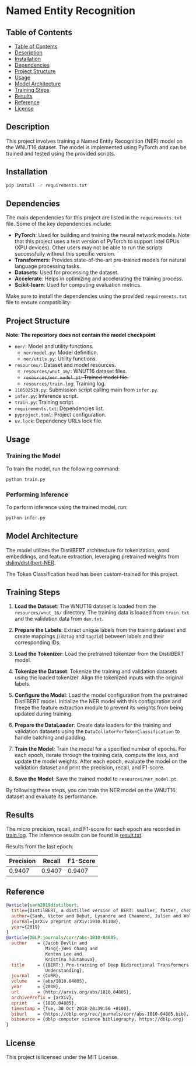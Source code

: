 # Named Entity Recognition

## Table of Contents

- [Table of Contents](#table-of-contents)
- [Description](#description)
- [Installation](#installation)
- [Dependencies](#dependencies)
- [Project Structure](#project-structure)
- [Usage](#usage)
- [Model Architecture](#model-architecture)
- [Training Steps](#training-steps)
- [Results](#results)
- [Reference](#reference)
- [License](#license)

## Description

This project involves training a Named Entity Recognition (NER) model on the WNUT16 dataset. The model is implemented using PyTorch and can be trained and tested using the provided scripts.

## Installation

```sh
pip install -r requirements.txt
```

## Dependencies

The main dependencies for this project are listed in the `requirements.txt` file. Some of the key dependencies include:

- **PyTorch**: Used for building and training the neural network models. Note that this project uses a test version of PyTorch to support Intel GPUs (XPU devices). Other users may not be able to run the scripts successfully without this specific version.
- **Transformers**: Provides state-of-the-art pre-trained models for natural language processing tasks.
- **Datasets**: Used for processing the dataset.
- **Accelerate**: Helps in optimizing and accelerating the training process.
- **Scikit-learn**: Used for computing evaluation metrics.

Make sure to install the dependencies using the provided `requirements.txt` file to ensure compatibility:


## Project Structure

**Note: The repository does not contain the model checkpoint**

- `ner/`: Model and utility functions.
  - `ner/model.py`: Model definition.
  - `ner/utils.py`: Utility functions.
- `resources/`: Dataset and model resources.
  - `resources/wnut_16/`: WNUT16 dataset files.
  - ~~`resources/ner_model.pt`: Trained model file.~~
  - `resources/train.log`: Training log.
- `110502519.py`: Submission script calling main from `infer.py`.
- `infer.py`: Inference script.
- `train.py`: Training script.
- `requirements.txt`: Dependencies list.
- `pyproject.toml`: Project configuration.
- `uv.lock`: Dependency URLs lock file.

## Usage

### Training the Model

To train the model, run the following command:

```sh
python train.py
```

### Performing Inference

To perform inference using the trained model, run:

```sh
python infer.py
```

## Model Architecture

The model utilizes the DistilBERT architecture for tokenization, word embeddings, and feature extraction, leveraging pretrained weights from [dslim/distilbert-NER](https://huggingface.co/dslim/distilbert-NER).

The Token Classification head has been custom-trained for this project.

## Training Steps

1. **Load the Dataset**: The WNUT16 dataset is loaded from the `resources/wnut_16/` directory. The training data is loaded from `train.txt` and the validation data from `dev.txt`.

2. **Prepare the Labels**: Extract unique labels from the training dataset and create mappings (`id2tag` and `tag2id`) between labels and their corresponding IDs.

3. **Load the Tokenizer**: Load the pretrained tokenizer from the DistilBERT model.

4. **Tokenize the Dataset**: Tokenize the training and validation datasets using the loaded tokenizer. Align the tokenized inputs with the original labels.

5. **Configure the Model**: Load the model configuration from the pretrained DistilBERT model. Initialize the NER model with this configuration and freeze the feature extraction module to prevent its weights from being updated during training.

6. **Prepare the DataLoader**: Create data loaders for the training and validation datasets using the `DataCollatorForTokenClassification` to handle batching and padding.

7. **Train the Model**: Train the model for a specified number of epochs. For each epoch, iterate through the training data, compute the loss, and update the model weights. After each epoch, evaluate the model on the validation dataset and print the precision, recall, and F1-score.

8. **Save the Model**: Save the trained model to `resources/ner_model.pt`.

By following these steps, you can train the NER model on the WNUT16 dataset and evaluate its performance.

## Results

The micro precision, recall, and F1-score for each epoch are recorded in [train.log](resources/train.log). The inference results can be found in [result.txt](result.txt).

Results from the last epoch:

| Precision | Recall | F1-Score |
| --------- | ------ | -------- |
| 0.9407    | 0.9407 | 0.9407   |

## Reference

```bibtex
@article{sanh2019distilbert,
  title={DistilBERT, a distilled version of BERT: smaller, faster, cheaper and lighter},
  author={Sanh, Victor and Debut, Lysandre and Chaumond, Julien and Wolf, Thomas},
  journal={arXiv preprint arXiv:1910.01108},
  year={2019}
}
@article{DBLP:journals/corr/abs-1810-04805,
  author    = {Jacob Devlin and
               Ming{-}Wei Chang and
               Kenton Lee and
               Kristina Toutanova},
  title     = {{BERT:} Pre-training of Deep Bidirectional Transformers for Language
               Understanding},
  journal   = {CoRR},
  volume    = {abs/1810.04805},
  year      = {2018},
  url       = {http://arxiv.org/abs/1810.04805},
  archivePrefix = {arXiv},
  eprint    = {1810.04805},
  timestamp = {Tue, 30 Oct 2018 20:39:56 +0100},
  biburl    = {https://dblp.org/rec/journals/corr/abs-1810-04805.bib},
  bibsource = {dblp computer science bibliography, https://dblp.org}
}
```

## License

This project is licensed under the MIT License.
